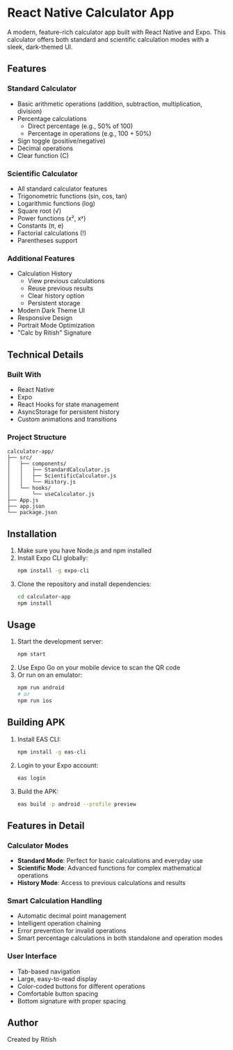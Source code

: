 # React Native Calculator App

A modern, feature-rich calculator app built with React Native and Expo. This calculator offers both standard and scientific calculation modes with a sleek, dark-themed UI.

## Features

### Standard Calculator
- Basic arithmetic operations (addition, subtraction, multiplication, division)
- Percentage calculations
  - Direct percentage (e.g., 50% of 100)
  - Percentage in operations (e.g., 100 + 50%)
- Sign toggle (positive/negative)
- Decimal operations
- Clear function (C)

### Scientific Calculator
- All standard calculator features
- Trigonometric functions (sin, cos, tan)
- Logarithmic functions (log)
- Square root (√)
- Power functions (x², xʸ)
- Constants (π, e)
- Factorial calculations (!)
- Parentheses support

### Additional Features
- Calculation History
  - View previous calculations
  - Reuse previous results
  - Clear history option
  - Persistent storage
- Modern Dark Theme UI
- Responsive Design
- Portrait Mode Optimization
- "Calc by Ritish" Signature

## Technical Details

### Built With
- React Native
- Expo
- React Hooks for state management
- AsyncStorage for persistent history
- Custom animations and transitions

### Project Structure
```
calculator-app/
├── src/
│   ├── components/
│   │   ├── StandardCalculator.js
│   │   ├── ScientificCalculator.js
│   │   └── History.js
│   └── hooks/
│       └── useCalculator.js
├── App.js
├── app.json
└── package.json
```

## Installation

1. Make sure you have Node.js and npm installed
2. Install Expo CLI globally:
   ```bash
   npm install -g expo-cli
   ```
3. Clone the repository and install dependencies:
   ```bash
   cd calculator-app
   npm install
   ```

## Usage

1. Start the development server:
   ```bash
   npm start
   ```
2. Use Expo Go on your mobile device to scan the QR code
3. Or run on an emulator:
   ```bash
   npm run android
   # or
   npm run ios
   ```

## Building APK

1. Install EAS CLI:
   ```bash
   npm install -g eas-cli
   ```
2. Login to your Expo account:
   ```bash
   eas login
   ```
3. Build the APK:
   ```bash
   eas build -p android --profile preview
   ```

## Features in Detail

### Calculator Modes
- **Standard Mode**: Perfect for basic calculations and everyday use
- **Scientific Mode**: Advanced functions for complex mathematical operations
- **History Mode**: Access to previous calculations and results

### Smart Calculation Handling
- Automatic decimal point management
- Intelligent operation chaining
- Error prevention for invalid operations
- Smart percentage calculations in both standalone and operation modes

### User Interface
- Tab-based navigation
- Large, easy-to-read display
- Color-coded buttons for different operations
- Comfortable button spacing
- Bottom signature with proper spacing

## Author
Created by Ritish
